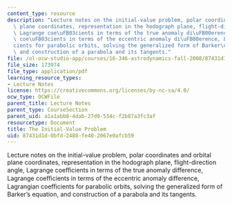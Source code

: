 ```yaml
---
content_type: resource
description: "Lecture notes on the initial-value problem, polar coordinates and orbital\
  \ plane coordinates, representation in the hodograph plane, flight-direction angle,\
  \ Lagrange coe\uFB03cients in terms of the true anomaly di\uFB00erence, Lagrange\
  \ coe\uFB03cients in terms of the eccentric anomaly di\uFB00erence, Lagrangian coe\uFB03\
  cients for parabolic orbits, solving the generalized form of Barker\u2019s equation,\
  \ and construction of a parabola and its tangents."
file: /ol-ocw-studio-app/courses/16-346-astrodynamics-fall-2008/87431d1d0bfd2488fe402067e0afcb59_lec_04.pdf
file_size: 173974
file_type: application/pdf
learning_resource_types:
- Lecture Notes
license: https://creativecommons.org/licenses/by-nc-sa/4.0/
ocw_type: OCWFile
parent_title: Lecture Notes
parent_type: CourseSection
parent_uid: a1a1abb8-4dab-27d9-534c-f2b87a3fc3af
resourcetype: Document
title: The Initial-Value Problem
uid: 87431d1d-0bfd-2488-fe40-2067e0afcb59
---
```

Lecture notes on the initial-value problem, polar coordinates and orbital plane coordinates, representation in the hodograph plane, flight-direction angle, Lagrange coeﬃcients in terms of the true anomaly diﬀerence, Lagrange coeﬃcients in terms of the eccentric anomaly diﬀerence, Lagrangian coeﬃcients for parabolic orbits, solving the generalized form of Barker’s equation, and construction of a parabola and its tangents.